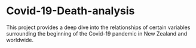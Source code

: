 # Covid-19-Death-analysis
This project provides a deep dive into the relationships of certain variables surrounding the beginning of the Covid-19 pandemic in New Zealand and worldwide.
